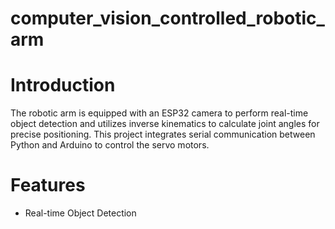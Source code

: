 # computer_vision_controlled_robotic_arm
# Introduction
The robotic arm is equipped with an ESP32 camera to perform real-time object detection and utilizes inverse kinematics to calculate joint angles for precise positioning. This project integrates serial communication between Python and Arduino to control the servo motors. 

# Features
* Real-time Object Detection
